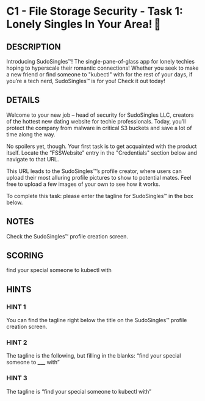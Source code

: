 # C1 - File Storage Security - Task 1: Lonely Singles In Your Area! 👀

## DESCRIPTION

Introducing SudoSingles™! The single-pane-of-glass app for lonely techies hoping to hyperscale their romantic connections! Whether you seek to make a new friend or find someone to "kubectl" with for the rest of your days, if you’re a tech nerd, SudoSingles™ is for you! Check it out today!

## DETAILS

Welcome to your new job – head of security for SudoSingles LLC, creators of the hottest new dating website for techie professionals. Today, you’ll protect the company from malware in critical S3 buckets and save a lot of time along the way.

No spoilers yet, though. Your first task is to get acquainted with the product itself. Locate the “FSSWebsite” entry in the "Credentials" section below and navigate to that URL.

This URL leads to the SudoSingles™’s profile creator, where users can upload their most alluring profile pictures to show to potential mates. Feel free to upload a few images of your own to see how it works.

To complete this task: please enter the tagline for SudoSingles™ in the box below.

## NOTES

Check the SudoSingles™ profile creation screen.

## SCORING

find your special someone to kubectl with

## HINTS

### HINT 1

You can find the tagline right below the title on the SudoSingles™ profile creation screen.

### HINT 2

The tagline is the following, but filling in the blanks: “find your special someone to **\_\_\_** with”

### HINT 3

The tagline is “find your special someone to kubectl with”
